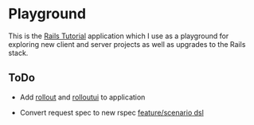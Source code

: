 # Playground

This is the [Rails Tutorial](http://ruby.railstutorial.org/) application which I use as a playground
for exploring new client and server projects as well as upgrades to the Rails stack.

## ToDo

* Add [rollout](https://github.com/bitlove/rollout) and [rolloutui](https://github.com/jrallison/rollout_ui) to application

* Convert request spec to new rspec [feature/scenario dsl](https://www.relishapp.com/rspec/rspec-rails/docs/feature-specs/feature-spec)



